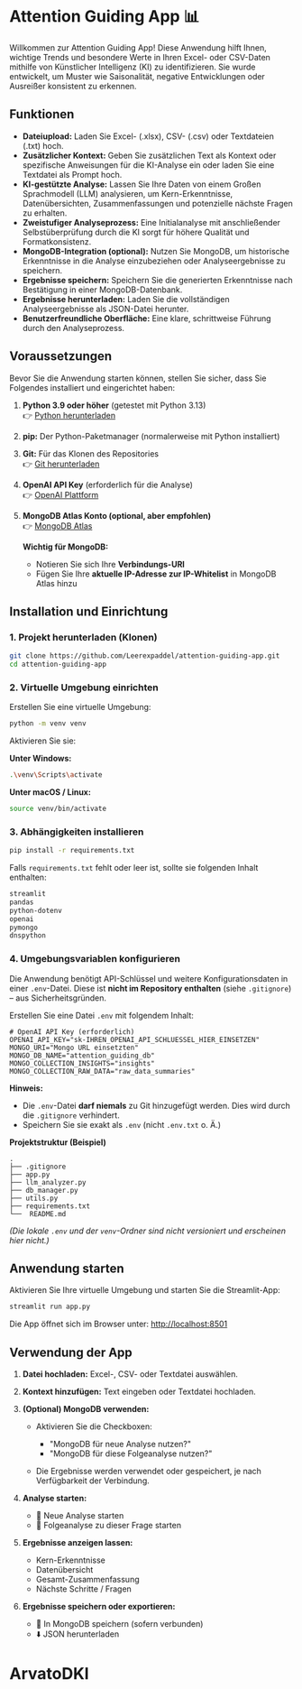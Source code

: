 # Attention Guiding App 📊

Willkommen zur Attention Guiding App! Diese Anwendung hilft Ihnen, wichtige Trends und besondere Werte in Ihren Excel- oder CSV-Daten mithilfe von Künstlicher Intelligenz (KI) zu identifizieren. Sie wurde entwickelt, um Muster wie Saisonalität, negative Entwicklungen oder Ausreißer konsistent zu erkennen.

## Funktionen

* **Dateiupload:** Laden Sie Excel- (.xlsx), CSV- (.csv) oder Textdateien (.txt) hoch.
* **Zusätzlicher Kontext:** Geben Sie zusätzlichen Text als Kontext oder spezifische Anweisungen für die KI-Analyse ein oder laden Sie eine Textdatei als Prompt hoch.
* **KI-gestützte Analyse:** Lassen Sie Ihre Daten von einem Großen Sprachmodell (LLM) analysieren, um Kern-Erkenntnisse, Datenübersichten, Zusammenfassungen und potenzielle nächste Fragen zu erhalten.
* **Zweistufiger Analyseprozess:** Eine Initialanalyse mit anschließender Selbstüberprüfung durch die KI sorgt für höhere Qualität und Formatkonsistenz.
* **MongoDB-Integration (optional):** Nutzen Sie MongoDB, um historische Erkenntnisse in die Analyse einzubeziehen oder Analyseergebnisse zu speichern.
* **Ergebnisse speichern:** Speichern Sie die generierten Erkenntnisse nach Bestätigung in einer MongoDB-Datenbank.
* **Ergebnisse herunterladen:** Laden Sie die vollständigen Analyseergebnisse als JSON-Datei herunter.
* **Benutzerfreundliche Oberfläche:** Eine klare, schrittweise Führung durch den Analyseprozess.

## Voraussetzungen

Bevor Sie die Anwendung starten können, stellen Sie sicher, dass Sie Folgendes installiert und eingerichtet haben:

1. **Python 3.9 oder höher** (getestet mit Python 3.13)  
   👉 [Python herunterladen](https://www.python.org/downloads/)
2. **pip:** Der Python-Paketmanager (normalerweise mit Python installiert)
3. **Git:** Für das Klonen des Repositories  
   👉 [Git herunterladen](https://git-scm.com/downloads)
4. **OpenAI API Key** (erforderlich für die Analyse)  
   👉 [OpenAI Plattform](https://platform.openai.com/account/api-keys)
5. **MongoDB Atlas Konto (optional, aber empfohlen)**  
   👉 [MongoDB Atlas](https://www.mongodb.com/cloud/atlas)

   **Wichtig für MongoDB:**
   * Notieren Sie sich Ihre **Verbindungs-URI**
   * Fügen Sie Ihre **aktuelle IP-Adresse zur IP-Whitelist** in MongoDB Atlas hinzu

## Installation und Einrichtung

### 1. Projekt herunterladen (Klonen)

```bash
git clone https://github.com/Leerexpaddel/attention-guiding-app.git
cd attention-guiding-app
````

### 2. Virtuelle Umgebung einrichten

Erstellen Sie eine virtuelle Umgebung:

```bash
python -m venv venv
```

Aktivieren Sie sie:

**Unter Windows:**

```bash
.\venv\Scripts\activate
```

**Unter macOS / Linux:**

```bash
source venv/bin/activate
```

### 3. Abhängigkeiten installieren

```bash
pip install -r requirements.txt
```

Falls `requirements.txt` fehlt oder leer ist, sollte sie folgenden Inhalt enthalten:

```txt
streamlit
pandas
python-dotenv
openai
pymongo
dnspython
```

### 4. Umgebungsvariablen konfigurieren

Die Anwendung benötigt API-Schlüssel und weitere Konfigurationsdaten in einer `.env`-Datei. Diese ist **nicht im Repository enthalten** (siehe `.gitignore`) – aus Sicherheitsgründen.


Erstellen Sie eine Datei `.env` mit folgendem Inhalt:

```dotenv
# OpenAI API Key (erforderlich)
OPENAI_API_KEY="sk-IHREN_OPENAI_API_SCHLUESSEL_HIER_EINSETZEN"
MONGO_URI="Mongo URL einsetzten"
MONGO_DB_NAME="attention_guiding_db"
MONGO_COLLECTION_INSIGHTS="insights"
MONGO_COLLECTION_RAW_DATA="raw_data_summaries"

```
**Hinweis:**

* Die `.env`-Datei **darf niemals** zu Git hinzugefügt werden. Dies wird durch die `.gitignore` verhindert.
* Speichern Sie sie exakt als `.env` (nicht `.env.txt` o. Ä.)

**Projektstruktur (Beispiel)**

```dotenv
.
├── .gitignore
├── app.py
├── llm_analyzer.py
├── db_manager.py
├── utils.py
├── requirements.txt
└──  README.md 
```

*(Die lokale `.env` und der `venv`-Ordner sind nicht versioniert und erscheinen hier nicht.)*

## Anwendung starten

Aktivieren Sie Ihre virtuelle Umgebung und starten Sie die Streamlit-App:

```bash
streamlit run app.py
```

Die App öffnet sich im Browser unter: [http://localhost:8501](http://localhost:8501)

## Verwendung der App

1. **Datei hochladen:** Excel-, CSV- oder Textdatei auswählen.
2. **Kontext hinzufügen:** Text eingeben oder Textdatei hochladen.
3. **(Optional) MongoDB verwenden:**

   * Aktivieren Sie die Checkboxen:

     * "MongoDB für neue Analyse nutzen?"
     * "MongoDB für diese Folgeanalyse nutzen?"
   * Die Ergebnisse werden verwendet oder gespeichert, je nach Verfügbarkeit der Verbindung.
4. **Analyse starten:**

   * 🚀 Neue Analyse starten
   * 🚀 Folgeanalyse zu dieser Frage starten
5. **Ergebnisse anzeigen lassen:**

   * Kern-Erkenntnisse
   * Datenübersicht
   * Gesamt-Zusammenfassung
   * Nächste Schritte / Fragen
6. **Ergebnisse speichern oder exportieren:**

   * 💾 In MongoDB speichern (sofern verbunden)
   * ⬇️ JSON herunterladen

# ArvatoDKI
